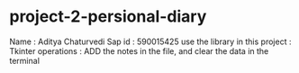 # project-2-persional-diary
Name : Aditya Chaturvedi
Sap id : 590015425
use the library in this project : Tkinter
operations : ADD the notes in the file,
and clear the data in the terminal 

